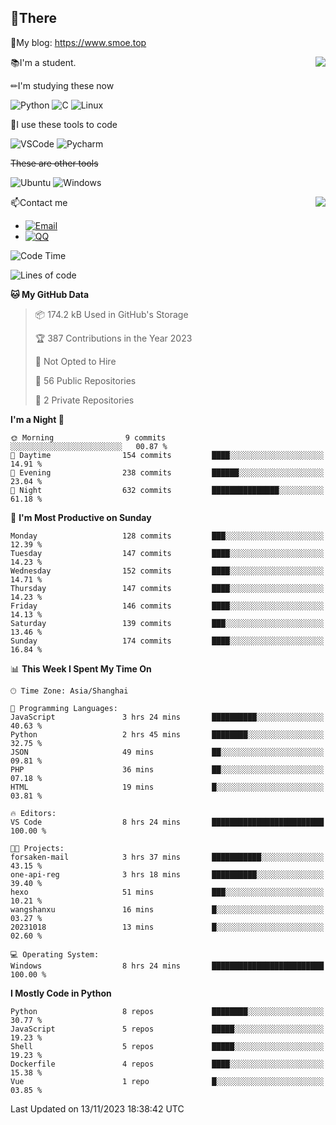 
## 👏There

📰My blog: https://www.smoe.top

<img align="right" src="https://github-readme-stats.vercel.app/api/top-langs/?username=AkashiCoin"/>


📚I'm a student.

✏I'm studying these now

![Python](https://img.shields.io/badge/-Python-blue?style=flat-square&logo=Python&logoColor=fff)
![C](https://img.shields.io/badge/-C-585858?style=flat-square&logo=C&logoColor=fff)
![Linux](https://img.shields.io/badge/-Linux-black?style=flat-square&logo=Linux&logoColor=fff)

🔨I use these tools to code

![VSCode](https://img.shields.io/badge/-VSCode-blue?style=flat-square&logo=visualstudiocode&logoColor=fff)
![Pycharm](https://img.shields.io/badge/-Pycharm-green?style=flat-square&logo=pycharm&logoColor=fff)

 ~~These are other tools~~

![Ubuntu](https://img.shields.io/badge/-Ubuntu-orange?style=flat-square&logo=Ubuntu&logoColor=fff)
![Windows](https://img.shields.io/badge/-Windows-blue?style=flat-square&logo=Windows&logoColor=fff)

<img align="right" src="https://github-readme-stats.vercel.app/api?username=AkashiCoin" />


📫Contact me

* [![Email](https://img.shields.io/badge/Email-l1040186796@gmail.com-1?style=social&logoColor=fff)](mailto:l1040186796@gmail.com)
* [![QQ](https://img.shields.io/badge/QQ-1040186796-1?style=social&logoColor=fff)](tencent://AddContact/?fromId=45&fromSubId=1&subcmd=all&uin=1040186796&website=www.oicqzone.com)

<!--START_SECTION:waka-->
![Code Time](http://img.shields.io/badge/Code%20Time-981%20hrs%2032%20mins-blue)

![Lines of code](https://img.shields.io/badge/From%20Hello%20World%20I%27ve%20Written-242.3%20thousand%20lines%20of%20code-blue)

**🐱 My GitHub Data** 

> 📦 174.2 kB Used in GitHub's Storage 
 > 
> 🏆 387 Contributions in the Year 2023
 > 
> 🚫 Not Opted to Hire
 > 
> 📜 56 Public Repositories 
 > 
> 🔑 2 Private Repositories 
 > 
**I'm a Night 🦉** 

```text
🌞 Morning                9 commits           ░░░░░░░░░░░░░░░░░░░░░░░░░   00.87 % 
🌆 Daytime                154 commits         ████░░░░░░░░░░░░░░░░░░░░░   14.91 % 
🌃 Evening                238 commits         ██████░░░░░░░░░░░░░░░░░░░   23.04 % 
🌙 Night                  632 commits         ███████████████░░░░░░░░░░   61.18 % 
```
📅 **I'm Most Productive on Sunday** 

```text
Monday                   128 commits         ███░░░░░░░░░░░░░░░░░░░░░░   12.39 % 
Tuesday                  147 commits         ████░░░░░░░░░░░░░░░░░░░░░   14.23 % 
Wednesday                152 commits         ████░░░░░░░░░░░░░░░░░░░░░   14.71 % 
Thursday                 147 commits         ████░░░░░░░░░░░░░░░░░░░░░   14.23 % 
Friday                   146 commits         ████░░░░░░░░░░░░░░░░░░░░░   14.13 % 
Saturday                 139 commits         ███░░░░░░░░░░░░░░░░░░░░░░   13.46 % 
Sunday                   174 commits         ████░░░░░░░░░░░░░░░░░░░░░   16.84 % 
```


📊 **This Week I Spent My Time On** 

```text
🕑︎ Time Zone: Asia/Shanghai

💬 Programming Languages: 
JavaScript               3 hrs 24 mins       ██████████░░░░░░░░░░░░░░░   40.63 % 
Python                   2 hrs 45 mins       ████████░░░░░░░░░░░░░░░░░   32.75 % 
JSON                     49 mins             ██░░░░░░░░░░░░░░░░░░░░░░░   09.81 % 
PHP                      36 mins             ██░░░░░░░░░░░░░░░░░░░░░░░   07.18 % 
HTML                     19 mins             █░░░░░░░░░░░░░░░░░░░░░░░░   03.81 % 

🔥 Editors: 
VS Code                  8 hrs 24 mins       █████████████████████████   100.00 % 

🐱‍💻 Projects: 
forsaken-mail            3 hrs 37 mins       ███████████░░░░░░░░░░░░░░   43.15 % 
one-api-reg              3 hrs 18 mins       ██████████░░░░░░░░░░░░░░░   39.40 % 
hexo                     51 mins             ███░░░░░░░░░░░░░░░░░░░░░░   10.21 % 
wangshanxu               16 mins             █░░░░░░░░░░░░░░░░░░░░░░░░   03.27 % 
20231018                 13 mins             █░░░░░░░░░░░░░░░░░░░░░░░░   02.60 % 

💻 Operating System: 
Windows                  8 hrs 24 mins       █████████████████████████   100.00 % 
```

**I Mostly Code in Python** 

```text
Python                   8 repos             ████████░░░░░░░░░░░░░░░░░   30.77 % 
JavaScript               5 repos             █████░░░░░░░░░░░░░░░░░░░░   19.23 % 
Shell                    5 repos             █████░░░░░░░░░░░░░░░░░░░░   19.23 % 
Dockerfile               4 repos             ████░░░░░░░░░░░░░░░░░░░░░   15.38 % 
Vue                      1 repo              █░░░░░░░░░░░░░░░░░░░░░░░░   03.85 % 
```




 Last Updated on 13/11/2023 18:38:42 UTC
<!--END_SECTION:waka-->
